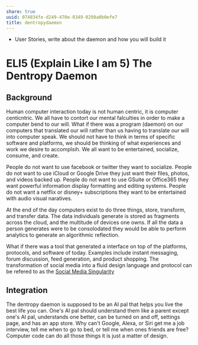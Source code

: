 ```yaml
---
share: true
uuid: 074834fe-d249-470e-8349-0298a0b0efe7
title: dentropydaemon
---
```

*  User Stories, write about the daemon and how you will build it

# ELI5 (Explain Like I am 5) The Dentropy Daemon

## Background

Human computer interaction today is not human centric, it is computer centicntric. We all have to contort our mental falculties in order to make a computer bend to our will. What if there was a program (daemon) on our computers that translated our will rather than us having to translate our will into computer speak. We should not have to think in terms of specific software and platforms, we should be thinking of what experiences and work we desire to accomplsih. We all want to be entertained, socialize, consume, and create.

People do not want to use facebook or twitter they want to socialize. People do not want to use iCloud or Google Drive they just want their files, photos, and videos backed up. People do not want to use GSuite or Office365 they want powerful information display formatting and editing systems. People do not want a netflix or disney+ subscriptions they want to be entertained with audio visual naratives.

At the end of the day computers exist to do three things, store, transform, and transfer data. The data individuals generate is stored as fragments across the cloud, and the multitude of devices one owns. If all the data a person generates were to be consolodated they would be able to perform analytics to generate an algorithmic reflection.

What if there was a tool that generated a interface on top of the platforms, protocols, and software of today. Examples include instant messaging, forum discussion, feed generation, and product shopping. The transformation of social media into a fluid design language and protocol can be refered to as the [Social Media Singularity](/undefined)

## Integration

The dentropy daemon is supposed to be an AI pal that helps you live the best life you can. One's AI pal should understand them like a parent except one's AI pal, understands one better, can be turned on and off, settings page, and has an app store. Why can't Google, Alexa, or Siri get me a job interview, tell me when to go to bed, or tell me when ones friends are free? Computer code can do all those things it is just a matter of design.